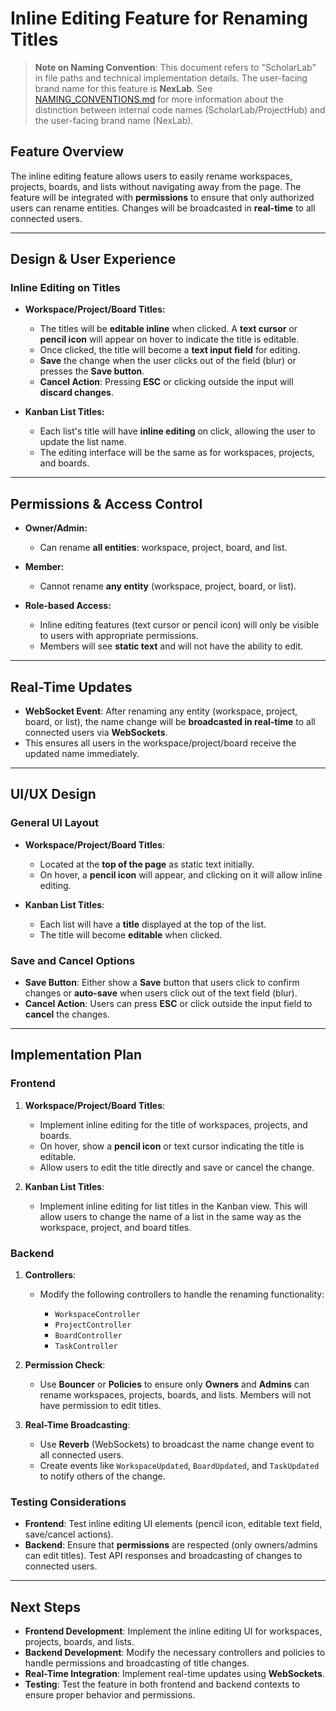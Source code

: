 # Inline Editing Feature for Renaming Titles

> **Note on Naming Convention**: This document refers to "ScholarLab" in file paths and technical implementation details. The user-facing brand name for this feature is **NexLab**. See [NAMING_CONVENTIONS.md](../NAMING_CONVENTIONS.md) for more information about the distinction between internal code names (ScholarLab/ProjectHub) and the user-facing brand name (NexLab).

## **Feature Overview**

The inline editing feature allows users to easily rename workspaces, projects, boards, and lists without navigating away from the page. The feature will be integrated with **permissions** to ensure that only authorized users can rename entities. Changes will be broadcasted in **real-time** to all connected users.

---

## **Design & User Experience**

### **Inline Editing on Titles**

* **Workspace/Project/Board Titles:**

  * The titles will be **editable inline** when clicked. A **text cursor** or **pencil icon** will appear on hover to indicate the title is editable.
  * Once clicked, the title will become a **text input field** for editing.
  * **Save** the change when the user clicks out of the field (blur) or presses the **Save button**.
  * **Cancel Action**: Pressing **ESC** or clicking outside the input will **discard changes**.

* **Kanban List Titles:**

  * Each list's title will have **inline editing** on click, allowing the user to update the list name.
  * The editing interface will be the same as for workspaces, projects, and boards.

---

## **Permissions & Access Control**

* **Owner/Admin:**

  * Can rename **all entities**: workspace, project, board, and list.
* **Member:**

  * Cannot rename **any entity** (workspace, project, board, or list).
* **Role-based Access:**

  * Inline editing features (text cursor or pencil icon) will only be visible to users with appropriate permissions.
  * Members will see **static text** and will not have the ability to edit.

---

## **Real-Time Updates**

* **WebSocket Event**: After renaming any entity (workspace, project, board, or list), the name change will be **broadcasted in real-time** to all connected users via **WebSockets**.
* This ensures all users in the workspace/project/board receive the updated name immediately.

---

## **UI/UX Design**

### **General UI Layout**

* **Workspace/Project/Board Titles**:

  * Located at the **top of the page** as static text initially.
  * On hover, a **pencil icon** will appear, and clicking on it will allow inline editing.
* **Kanban List Titles**:

  * Each list will have a **title** displayed at the top of the list.
  * The title will become **editable** when clicked.

### **Save and Cancel Options**

* **Save Button**: Either show a **Save** button that users click to confirm changes or **auto-save** when users click out of the text field (blur).
* **Cancel Action**: Users can press **ESC** or click outside the input field to **cancel** the changes.

---

## **Implementation Plan**

### **Frontend**

1. **Workspace/Project/Board Titles**:

   * Implement inline editing for the title of workspaces, projects, and boards.
   * On hover, show a **pencil icon** or text cursor indicating the title is editable.
   * Allow users to edit the title directly and save or cancel the change.

2. **Kanban List Titles**:

   * Implement inline editing for list titles in the Kanban view. This will allow users to change the name of a list in the same way as the workspace, project, and board titles.

### **Backend**

1. **Controllers**:

   * Modify the following controllers to handle the renaming functionality:

     * `WorkspaceController`
     * `ProjectController`
     * `BoardController`
     * `TaskController`

2. **Permission Check**:

   * Use **Bouncer** or **Policies** to ensure only **Owners** and **Admins** can rename workspaces, projects, boards, and lists. Members will not have permission to edit titles.

3. **Real-Time Broadcasting**:

   * Use **Reverb** (WebSockets) to broadcast the name change event to all connected users.
   * Create events like `WorkspaceUpdated`, `BoardUpdated`, and `TaskUpdated` to notify others of the change.

### **Testing Considerations**

* **Frontend**: Test inline editing UI elements (pencil icon, editable text field, save/cancel actions).
* **Backend**: Ensure that **permissions** are respected (only owners/admins can edit titles). Test API responses and broadcasting of changes to connected users.

---

## **Next Steps**

* **Frontend Development**: Implement the inline editing UI for workspaces, projects, boards, and lists.
* **Backend Development**: Modify the necessary controllers and policies to handle permissions and broadcasting of title changes.
* **Real-Time Integration**: Implement real-time updates using **WebSockets**.
* **Testing**: Test the feature in both frontend and backend contexts to ensure proper behavior and permissions.

